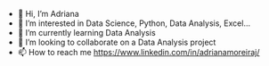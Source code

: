 - 👋 Hi, I’m Adriana
- 👀 I’m interested in Data Science, Python, Data Analysis, Excel...
- 🌱 I’m currently learning Data Analysis
- 💞️ I’m looking to collaborate on a Data Analysis project
- 📫 How to reach me https://www.linkedin.com/in/adrianamoreiraj/

<!---
amoreiraj/amoreiraj is a ✨ special ✨ repository because its `README.md` (this file) appears on your GitHub profile.
You can click the Preview link to take a look at your changes.
--->
